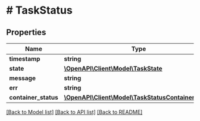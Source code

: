 # # TaskStatus

## Properties

Name | Type | Description | Notes
------------ | ------------- | ------------- | -------------
**timestamp** | **string** |  | [optional] 
**state** | [**\OpenAPI\Client\Model\TaskState**](TaskState.md) |  | [optional] 
**message** | **string** |  | [optional] 
**err** | **string** |  | [optional] 
**container_status** | [**\OpenAPI\Client\Model\TaskStatusContainerStatus**](TaskStatusContainerStatus.md) |  | [optional] 

[[Back to Model list]](../../README.md#documentation-for-models) [[Back to API list]](../../README.md#documentation-for-api-endpoints) [[Back to README]](../../README.md)



